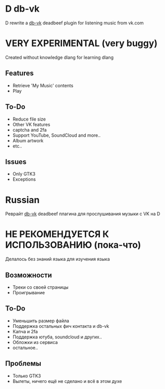D db-vk
=====
D rewrite a [db-vk](https://github.com/scorpp/db-vk) deadbeef plugin for listening music from vk.com

# VERY EXPERIMENTAL (very buggy)
Created without knowledge dlang for learning dlang

Features
--------
* Retrieve 'My Music' contents
* Play

To-Do
-----
* Reduce file size
* Other VK features
* captcha and 2fa
* Support YouTube, SoundCloud and more..
* Album artwork
* etc..

Issues
-----
* Only GTK3
* Exceptions

# Russian

Реврайт [db-vk](https://github.com/scorpp/db-vk) deadbeef плагина для прослушивания музыки с VK на D

# НЕ РЕКОМЕНДУЕТСЯ К ИСПОЛЬЗОВАНИЮ (пока-что)
Делалось без знаний языка для изучения языка

Возможности
----------
* Треки со своей страницы
* Проигрывание

To-Do
-----
* Уменьшить размер файла
* Поддержка остальных фич контакта и db-vk
* Капча и 2fa
* Поддержка ютуба, soundcloud и других..
* Обложки из сервиса
* остальное..

Проблемы
--------
* Только GTK3
* Вылеты, ничего ещё не сделано и всё в этом духе
